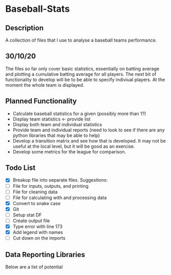 # Baseball-Stats
## Description
A collection of files that I use to analyse a baseball teams performance.

30/10/20
-
The files so far only cover basic statistics, essentially on batting average and plotting a cumulative batting average for all players. The next bit of functionality to develop will be to be able to specify indiviual players. At the moment the whole team is displayed.

## Planned Functionality
* Calculate baseball statistics for a given (possibly more than 1?)
* Display team statistics <- provide list
* Display both team and individual statistics
* Provide team and individual reports (need to look to see if there are any python libraries that may be able to help)
* Develop a transition matrix and see how that is developed. It may not be useful at the local level, but it will be good as an exercise.
* Develop some metrics for the league for comparison.

## Todo List
- [x] Breakup file into separate files. Suggestions:
- [ ] File for inputs, outputs, and printing
- [ ] File for cleaning data
- [ ] File for calculating with and processing data
- [x] Convert to snake case
- [x] Git
- [ ] Setup stat DF
- [ ] Create output file
- [x] Type error with line 173
- [x] Add legend with names
- [ ] Cut down on the imports

## Data Reporting Libraries
Below are a list of potential
